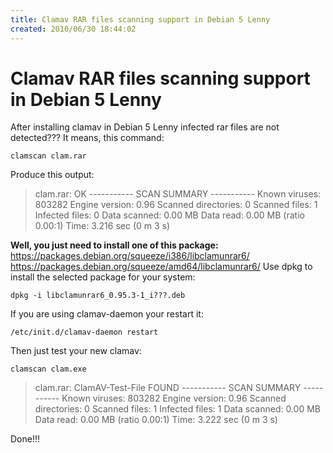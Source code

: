 ```yaml
---
title: Clamav RAR files scanning support in Debian 5 Lenny
created: 2010/06/30 18:44:02
---
```


# Clamav RAR files scanning support in Debian 5 Lenny

After installing clamav in Debian 5 Lenny infected rar files are not detected??? It means, this command: 
    
    
    clamscan clam.rar 
    

Produce this output: 

> clam.rar: OK \----------- SCAN SUMMARY ----------- Known viruses: 803282 Engine version: 0.96 Scanned directories: 0 Scanned files: 1 Infected files: 0 Data scanned: 0.00 MB Data read: 0.00 MB (ratio 0.00:1) Time: 3.216 sec (0 m 3 s) 

**Well, you just need to install one of this package:** <https://packages.debian.org/squeeze/i386/libclamunrar6/> <https://packages.debian.org/squeeze/amd64/libclamunrar6/> Use dpkg to install the selected package for your system: 
    
    
    dpkg -i libclamunrar6_0.95.3-1_i???.deb
    

If you are using clamav-daemon your restart it: 
    
    
    /etc/init.d/clamav-daemon restart
    

Then just test your new clamav: 
    
    
    clamscan clam.exe 
    

> clam.rar: ClamAV-Test-File FOUND \----------- SCAN SUMMARY ----------- Known viruses: 803282 Engine version: 0.96 Scanned directories: 0 Scanned files: 1 Infected files: 1 Data scanned: 0.00 MB Data read: 0.00 MB (ratio 0.00:1) Time: 3.222 sec (0 m 3 s) 

Done!!!